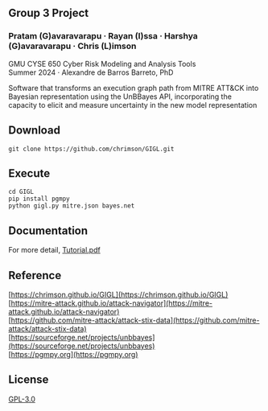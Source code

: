 ## Group 3 Project
### Pratam (G)avaravarapu · Rayan (I)ssa · Harshya (G)avaravarapu · Chris (L)imson
GMU CYSE 650 Cyber Risk Modeling and Analysis Tools  
Summer 2024 · Alexandre de Barros Barreto, PhD  

Software that transforms an execution graph path from MITRE ATT&amp;CK into Bayesian representation using the UnBBayes API, incorporating the capacity to elicit and measure uncertainty in the new model representation

## Download
```
git clone https://github.com/chrimson/GIGL.git
```

## Execute
```
cd GIGL
pip install pgmpy
python gigl.py mitre.json bayes.net
```

## Documentation
For more detail,
[Tutorial.pdf](Tutorial.pdf)

## Reference
[https://chrimson.github.io/GIGL](https://chrimson.github.io/GIGL)  
[https://mitre-attack.github.io/attack-navigator](https://mitre-attack.github.io/attack-navigator)  
[https://github.com/mitre-attack/attack-stix-data](https://github.com/mitre-attack/attack-stix-data)  
[https://sourceforge.net/projects/unbbayes](https://sourceforge.net/projects/unbbayes)  
[https://pgmpy.org](https://pgmpy.org)

## License
[GPL-3.0](LICENSE)
